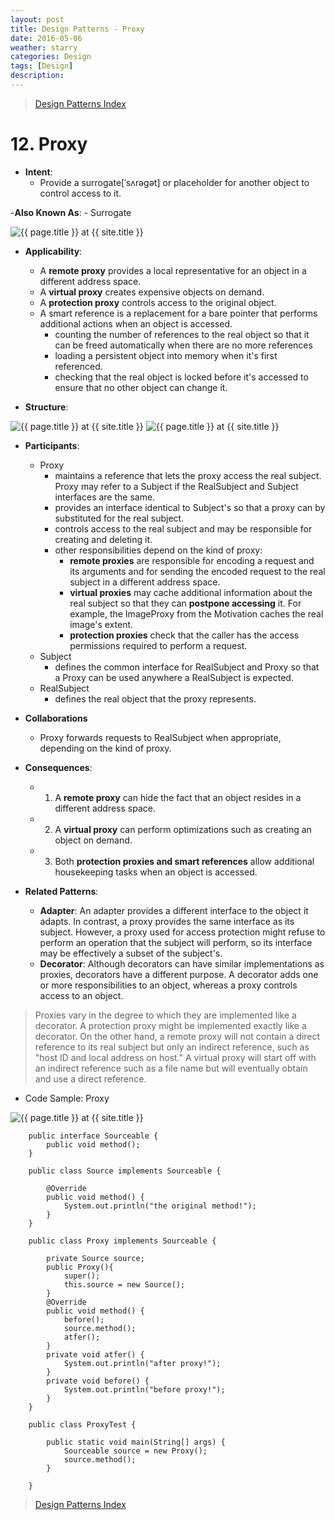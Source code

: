 ```yaml
---
layout: post
title: Design Patterns - Proxy
date: 2016-05-06
weather: starry
categories: Design 
tags: [Design]
description: 
---
```


> [Design Patterns Index](http://raysxysun.github.io/categories/#Design)

# 12. Proxy 

- **Intent**: 
	- Provide a surrogate[ˈsʌrəgət] or placeholder for another object to control access to it.

-**Also Known As**:
	- Surrogate


<img src="{{ site.url }}/assets/img/2016-04-18-DesignPatterns/Granularity.png" alt="{{ page.title }} at {{ site.title }}">

- **Applicability**:
	- A **remote proxy** provides a local representative for an object in a different address space.
	- A **virtual proxy** creates expensive objects on demand.
	- A **protection proxy** controls access to the original object.
	- A smart reference is a replacement for a bare pointer that performs additional actions when an object is accessed.
		- counting the number of references to the real object so that it can be freed automatically when there are no more references
		- loading a persistent object into memory when it's first referenced.
		- checking that the real object is locked before it's accessed to ensure that no other object can change it.
	
- **Structure**:	

<img src="{{ site.url }}/assets/img/2016-04-18-DesignPatterns/Proxy.png" alt="{{ page.title }} at {{ site.title }}">

<img src="{{ site.url }}/assets/img/2016-04-18-DesignPatterns/Proxy2.png" alt="{{ page.title }} at {{ site.title }}">

- **Participants**:
	- Proxy
		- maintains a reference that lets the proxy access the real subject. Proxy may refer to a Subject if the RealSubject and Subject interfaces are the same.
		- provides an interface identical to Subject's so that a proxy can by substituted for the real subject.
		- controls access to the real subject and may be responsible for creating and deleting it.
		- other responsibilities depend on the kind of proxy:
			- **remote proxies** are responsible for encoding a request and its arguments and for sending the encoded request to the real subject in a different address space.
			- **virtual proxies** may cache additional information about the real subject so that they can **postpone accessing** it. For example, the ImageProxy from the Motivation caches the real image's extent.
			- **protection proxies** check that the caller has the access permissions required to perform a request.
	- Subject
		- defines the common interface for RealSubject and Proxy so that a Proxy can be used anywhere a RealSubject is expected.
	- RealSubject	
		- defines the real object that the proxy represents.

- **Collaborations**
	- Proxy forwards requests to RealSubject when appropriate, depending on the kind of proxy.
- **Consequences**:
	- 1. A **remote proxy** can hide the fact that an object resides in a different address space.
	- 2. A **virtual proxy** can perform optimizations such as creating an object on demand.
	- 3. Both **protection proxies and smart references** allow additional housekeeping tasks when an object is accessed.

- **Related Patterns**:
	- **Adapter**: An adapter provides a different interface to the object it adapts. In contrast, a proxy provides the same interface as its subject. However, a proxy used for access protection might refuse to perform an operation that the subject will perform, so its interface may be effectively a subset of the subject's.
	- **Decorator**: Although decorators can have similar implementations as proxies, decorators have a different purpose. A decorator adds one or more responsibilities to an object, whereas a proxy controls access to an object.

> Proxies vary in the degree to which they are implemented like a decorator. A protection proxy might be implemented exactly like a decorator. On the other hand, a remote proxy will not contain a direct reference to its real subject but only an indirect reference, such as "host ID and local address on host." A virtual proxy will start off with an indirect reference such as a file name but will eventually obtain and use a direct reference.

- Code Sample: Proxy

<img src="{{ site.url }}/assets/img/2016-04-18-DesignPatterns/ProxySample.png" alt="{{ page.title }} at {{ site.title }}">	

		public interface Sourceable {  
		    public void method();  
		}  

		public class Source implements Sourceable {  
		  
		    @Override  
		    public void method() {  
		        System.out.println("the original method!");  
		    }  
		}  

		public class Proxy implements Sourceable {  
		  
		    private Source source;  
		    public Proxy(){  
		        super();  
		        this.source = new Source();  
		    }  
		    @Override  
		    public void method() {  
		        before();  
		        source.method();  
		        atfer();  
		    }  
		    private void atfer() {  
		        System.out.println("after proxy!");  
		    }  
		    private void before() {  
		        System.out.println("before proxy!");  
		    }  
		}  

		public class ProxyTest {  
		  
		    public static void main(String[] args) {  
		        Sourceable source = new Proxy();  
		        source.method();  
		    }  
		  
		}  			

> [Design Patterns Index](http://raysxysun.github.io/categories/#Design)